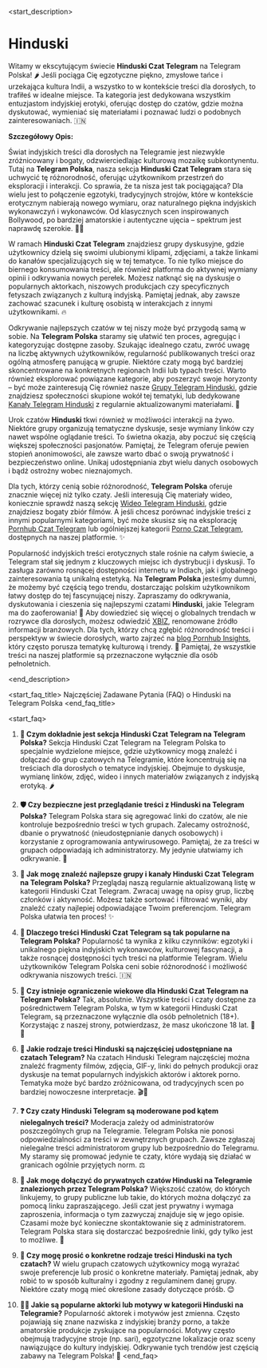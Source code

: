 <start_description>
# Hinduski

Witamy w ekscytującym świecie **Hinduski Czat Telegram** na Telegram Polska! 🌶️ Jeśli pociąga Cię egzotyczne piękno, zmysłowe tańce i urzekająca kultura Indii, a wszystko to w kontekście treści dla dorosłych, to trafiłeś w idealne miejsce. Ta kategoria jest dedykowana wszystkim entuzjastom indyjskiej erotyki, oferując dostęp do czatów, gdzie można dyskutować, wymieniać się materiałami i poznawać ludzi o podobnych zainteresowaniach. 🇮🇳

**Szczegółowy Opis:**

Świat indyjskich treści dla dorosłych na Telegramie jest niezwykle zróżnicowany i bogaty, odzwierciedlając kulturową mozaikę subkontynentu. Tutaj na **Telegram Polska**, nasza sekcja **Hinduski Czat Telegram** stara się uchwycić tę różnorodność, oferując użytkownikom przestrzeń do eksploracji i interakcji. Co sprawia, że ta nisza jest tak pociągająca? Dla wielu jest to połączenie egzotyki, tradycyjnych strojów, które w kontekście erotycznym nabierają nowego wymiaru, oraz naturalnego piękna indyjskich wykonawczyń i wykonawców. Od klasycznych scen inspirowanych Bollywood, po bardziej amatorskie i autentyczne ujęcia – spektrum jest naprawdę szerokie. 💃🏽

W ramach **Hinduski Czat Telegram** znajdziesz grupy dyskusyjne, gdzie użytkownicy dzielą się swoimi ulubionymi klipami, zdjęciami, a także linkami do kanałów specjalizujących się w tej tematyce. To nie tylko miejsce do biernego konsumowania treści, ale również platforma do aktywnej wymiany opinii i odkrywania nowych perełek. Możesz natknąć się na dyskusje o popularnych aktorkach, niszowych produkcjach czy specyficznych fetyszach związanych z kulturą indyjską. Pamiętaj jednak, aby zawsze zachować szacunek i kulturę osobistą w interakcjach z innymi użytkownikami. 🔥

Odkrywanie najlepszych czatów w tej niszy może być przygodą samą w sobie. Na **Telegram Polska** staramy się ułatwić ten proces, agregując i kategoryzując dostępne zasoby. Szukając idealnego czatu, zwróć uwagę na liczbę aktywnych użytkowników, regularność publikowanych treści oraz ogólną atmosferę panującą w grupie. Niektóre czaty mogą być bardziej skoncentrowane na konkretnych regionach Indii lub typach treści. Warto również eksplorować powiązane kategorie, aby poszerzyć swoje horyzonty – być może zainteresują Cię również nasze [Grupy Telegram Hinduski](/grupy/hinduski), gdzie znajdziesz społeczności skupione wokół tej tematyki, lub dedykowane [Kanały Telegram Hinduski](/kanaly/hinduski) z regularnie aktualizowanymi materiałami. 💬

Urok czatów **Hinduski** tkwi również w możliwości interakcji na żywo. Niektóre grupy organizują tematyczne dyskusje, sesje wymiany linków czy nawet wspólne oglądanie treści. To świetna okazja, aby poczuć się częścią większej społeczności pasjonatów. Pamiętaj, że Telegram oferuje pewien stopień anonimowości, ale zawsze warto dbać o swoją prywatność i bezpieczeństwo online. Unikaj udostępniania zbyt wielu danych osobowych i bądź ostrożny wobec nieznajomych.

Dla tych, którzy cenią sobie różnorodność, **Telegram Polska** oferuje znacznie więcej niż tylko czaty. Jeśli interesują Cię materiały wideo, koniecznie sprawdź naszą sekcję [Wideo Telegram Hinduski](/wideo/hinduski), gdzie znajdziesz bogaty zbiór filmów. A jeśli chcesz porównać indyjskie treści z innymi popularnymi kategoriami, być może skusisz się na eksplorację [Pornhub Czat Telegram](/czat/pornhub) lub ogólniejszej kategorii [Porno Czat Telegram](/czat/porno), dostępnych na naszej platformie. ✨

Popularność indyjskich treści erotycznych stale rośnie na całym świecie, a Telegram stał się jednym z kluczowych miejsc ich dystrybucji i dyskusji. To zasługa zarówno rosnącej dostępności internetu w Indiach, jak i globalnego zainteresowania tą unikalną estetyką. Na **Telegram Polska** jesteśmy dumni, że możemy być częścią tego trendu, dostarczając polskim użytkownikom łatwy dostęp do tej fascynującej niszy. Zapraszamy do odkrywania, dyskutowania i cieszenia się najlepszymi czatami **Hinduski**, jakie Telegram ma do zaoferowania! 🎉 Aby dowiedzieć się więcej o globalnych trendach w rozrywce dla dorosłych, możesz odwiedzić [XBIZ](https://www.xbiz.com/news), renomowane źródło informacji branżowych. Dla tych, którzy chcą zgłębić różnorodność treści i perspektyw w świecie dorosłych, warto zajrzeć na [blog Pornhub Insights](https://www.pornhub.com/insights), który często porusza tematykę kulturową i trendy. 🌟 Pamiętaj, że wszystkie treści na naszej platformie są przeznaczone wyłącznie dla osób pełnoletnich.

<end_description>

<start_faq_title>
Najczęściej Zadawane Pytania (FAQ) o Hinduski na Telegram Polska
<end_faq_title>

<start_faq>
1. **🤔 Czym dokładnie jest sekcja Hinduski Czat Telegram na Telegram Polska?**
Sekcja Hinduski Czat Telegram na Telegram Polska to specjalnie wydzielone miejsce, gdzie użytkownicy mogą znaleźć i dołączać do grup czatowych na Telegramie, które koncentrują się na treściach dla dorosłych o tematyce indyjskiej. Obejmuje to dyskusje, wymianę linków, zdjęć, wideo i innych materiałów związanych z indyjską erotyką. 🌶️

2. **🛡️ Czy bezpieczne jest przeglądanie treści z Hinduski na Telegram Polska?**
Telegram Polska stara się agregować linki do czatów, ale nie kontroluje bezpośrednio treści w tych grupach. Zalecamy ostrożność, dbanie o prywatność (nieudostępnianie danych osobowych) i korzystanie z oprogramowania antywirusowego. Pamiętaj, że za treści w grupach odpowiadają ich administratorzy. My jedynie ułatwiamy ich odkrywanie. 🧐

3. **🚀 Jak mogę znaleźć najlepsze grupy i kanały Hinduski Czat Telegram na Telegram Polska?**
Przeglądaj naszą regularnie aktualizowaną listę w kategorii Hinduski Czat Telegram. Zwracaj uwagę na opisy grup, liczbę członków i aktywność. Możesz także sortować i filtrować wyniki, aby znaleźć czaty najlepiej odpowiadające Twoim preferencjom. Telegram Polska ułatwia ten proces! ✨

4. **🌟 Dlaczego treści Hinduski Czat Telegram są tak popularne na Telegram Polska?**
Popularność ta wynika z kilku czynników: egzotyki i unikalnego piękna indyjskich wykonawców, kulturowej fascynacji, a także rosnącej dostępności tych treści na platformie Telegram. Wielu użytkowników Telegram Polska ceni sobie różnorodność i możliwość odkrywania niszowych treści. 🇮🇳

5. **🔞 Czy istnieje ograniczenie wiekowe dla Hinduski Czat Telegram na Telegram Polska?**
Tak, absolutnie. Wszystkie treści i czaty dostępne za pośrednictwem Telegram Polska, w tym w kategorii Hinduski Czat Telegram, są przeznaczone wyłącznie dla osób pełnoletnich (18+). Korzystając z naszej strony, potwierdzasz, że masz ukończone 18 lat. 🚫👶

6. **💬 Jakie rodzaje treści Hinduski są najczęściej udostępniane na czatach Telegram?**
Na czatach Hinduski Telegram najczęściej można znaleźć fragmenty filmów, zdjęcia, GIF-y, linki do pełnych produkcji oraz dyskusje na temat popularnych indyjskich aktorów i aktorek porno. Tematyka może być bardzo zróżnicowana, od tradycyjnych scen po bardziej nowoczesne interpretacje. 🎬📸

7. **❓ Czy czaty Hinduski Telegram są moderowane pod kątem nielegalnych treści?**
Moderacja zależy od administratorów poszczególnych grup na Telegramie. Telegram Polska nie ponosi odpowiedzialności za treści w zewnętrznych grupach. Zawsze zgłaszaj nielegalne treści administratorom grupy lub bezpośrednio do Telegramu. My staramy się promować jedynie te czaty, które wydają się działać w granicach ogólnie przyjętych norm. ⚖️

8. **🔗 Jak mogę dołączyć do prywatnych czatów Hinduski na Telegramie znalezionych przez Telegram Polska?**
Większość czatów, do których linkujemy, to grupy publiczne lub takie, do których można dołączyć za pomocą linku zapraszającego. Jeśli czat jest prywatny i wymaga zaproszenia, informacja o tym zazwyczaj znajduje się w jego opisie. Czasami może być konieczne skontaktowanie się z administratorem. Telegram Polska stara się dostarczać bezpośrednie linki, gdy tylko jest to możliwe. 🚪

9. **💖 Czy mogę prosić o konkretne rodzaje treści Hinduski na tych czatach?**
W wielu grupach czatowych użytkownicy mogą wyrażać swoje preferencje lub prosić o konkretne materiały. Pamiętaj jednak, aby robić to w sposób kulturalny i zgodny z regulaminem danej grupy. Niektóre czaty mogą mieć określone zasady dotyczące próśb. 😊

10. **💃🏽 Jakie są popularne aktorki lub motywy w kategorii Hinduski na Telegramie?**
Popularność aktorek i motywów jest zmienna. Często pojawiają się znane nazwiska z indyjskiej branży porno, a także amatorskie produkcje zyskujące na popularności. Motywy często obejmują tradycyjne stroje (np. sari), egzotyczne lokalizacje oraz sceny nawiązujące do kultury indyjskiej. Odkrywanie tych trendów jest częścią zabawy na Telegram Polska! 🌟
<end_faq>